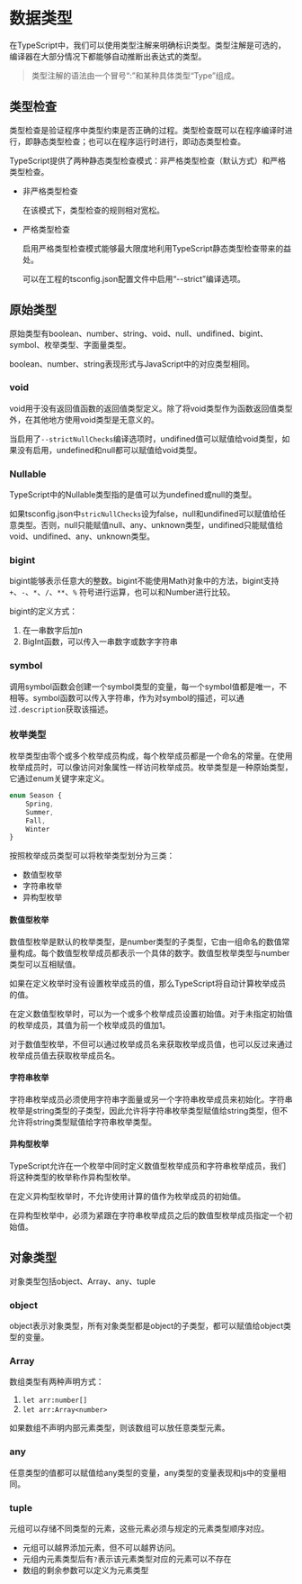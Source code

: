 # 数据类型

在TypeScript中，我们可以使用类型注解来明确标识类型。类型注解是可选的，编译器在大部分情况下都能够自动推断出表达式的类型。

> 类型注解的语法由一个冒号“:”和某种具体类型“Type”组成。

## 类型检查

类型检查是验证程序中类型约束是否正确的过程。类型检查既可以在程序编译时进行，即静态类型检查；也可以在程序运行时进行，即动态类型检查。

TypeScript提供了两种静态类型检查模式：非严格类型检查（默认方式）和严格类型检查。

* 非严格类型检查

  在该模式下，类型检查的规则相对宽松。

* 严格类型检查

  启用严格类型检查模式能够最大限度地利用TypeScript静态类型检查带来的益处。

  可以在工程的tsconfig.json配置文件中启用“--strict”编译选项。

## 原始类型

原始类型有boolean、number、string、void、null、undifined、bigint、symbol、枚举类型、字面量类型。

boolean、number、string表现形式与JavaScript中的对应类型相同。

### void

void用于没有返回值函数的返回值类型定义。除了将void类型作为函数返回值类型外，在其他地方使用void类型是无意义的。

当启用了`--strictNullChecks`编译选项时，undifined值可以赋值给void类型，如果没有启用，undefined和null都可以赋值给void类型。

### Nullable

TypeScript中的Nullable类型指的是值可以为undefined或null的类型。

如果tsconfig.json中`stricNullChecks`设为false，null和undifined可以赋值给任意类型。否则，null只能赋值null、any、unknown类型，undifined只能赋值给void、undifined、any、unknown类型。

### bigint

bigint能够表示任意大的整数。bigint不能使用Math对象中的方法，bigint支持 `+`、`-`、`*`、`/`、`**`、`%` 符号进行运算，也可以和Number进行比较。

bigint的定义方式：

1. 在一串数字后加n
2. BigInt函数，可以传入一串数字或数字字符串

### symbol

调用symbol函数会创建一个symbol类型的变量，每一个symbol值都是唯一，不相等。symbol函数可以传入字符串，作为对symbol的描述，可以通过`.description`获取该描述。

### 枚举类型

枚举类型由零个或多个枚举成员构成，每个枚举成员都是一个命名的常量。在使用枚举成员时，可以像访问对象属性一样访问枚举成员。枚举类型是一种原始类型，它通过enum关键字来定义。

```typescript
enum Season {
    Spring,
    Summer,
    Fall,
    Winter
}
```

按照枚举成员类型可以将枚举类型划分为三类：

* 数值型枚举
* 字符串枚举
* 异构型枚举

#### 数值型枚举

数值型枚举是默认的枚举类型，是number类型的子类型，它由一组命名的数值常量构成。每个数值型枚举成员都表示一个具体的数字。数值型枚举类型与number类型可以互相赋值。

如果在定义枚举时没有设置枚举成员的值，那么TypeScript将自动计算枚举成员的值。

在定义数值型枚举时，可以为一个或多个枚举成员设置初始值。对于未指定初始值的枚举成员，其值为前一个枚举成员的值加1。

对于数值型枚举，不但可以通过枚举成员名来获取枚举成员值，也可以反过来通过枚举成员值去获取枚举成员名。

#### 字符串枚举

字符串枚举成员必须使用字符串字面量或另一个字符串枚举成员来初始化。字符串枚举是string类型的子类型，因此允许将字符串枚举类型赋值给string类型，但不允许将string类型赋值给字符串枚举类型。

#### 异构型枚举

TypeScript允许在一个枚举中同时定义数值型枚举成员和字符串枚举成员，我们将这种类型的枚举称作异构型枚举。

在定义异构型枚举时，不允许使用计算的值作为枚举成员的初始值。

在异构型枚举中，必须为紧跟在字符串枚举成员之后的数值型枚举成员指定一个初始值。

## 对象类型

对象类型包括object、Array、any、tuple

### object

object表示对象类型，所有对象类型都是object的子类型，都可以赋值给object类型的变量。

### Array

数组类型有两种声明方式：

1. `let arr:number[]`
2. `let arr:Array<number>`

如果数组不声明内部元素类型，则该数组可以放任意类型元素。

### any

任意类型的值都可以赋值给any类型的变量，any类型的变量表现和js中的变量相同。

### tuple

元组可以存储不同类型的元素，这些元素必须与规定的元素类型顺序对应。

* 元组可以越界添加元素，但不可以越界访问。
* 元组内元素类型后有`?`表示该元素类型对应的元素可以不存在
* 数组的剩余参数可以定义为元素类型

